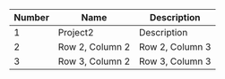 
| Number | Name | Description |
| --- | --- | --- |
| 1 |  Project2 | Description | [Link to Item1](https://github.com/davidlee3589/portfolio/tree/main/project2) | Row 1, Column 3 |
| 2 | Row 2, Column 2 | Row 2, Column 3 |
| 3 | Row 3, Column 2 | Row 3, Column 3 |

